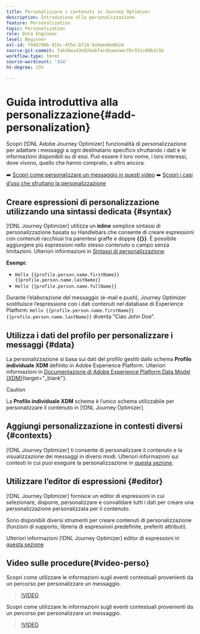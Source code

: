 ```yaml
---
title: Personalizzare i contenuti in Journey Optimizer
description: Introduzione alla personalizzazione.
feature: Personalization
topic: Personalization
role: Data Engineer
level: Beginner
exl-id: f448780b-91bc-455e-bf10-9a9aee0a0b24
source-git-commit: fab36ea43e92babfacdbaeeaecf6c551c00b3c5b
workflow-type: tm+mt
source-wordcount: '314'
ht-degree: 25%

---
```


# Guida introduttiva alla personalizzazione{#add-personalization}

Scopri [!DNL Adobe Journey Optimizer] funzionalità di personalizzazione per adattare i messaggi a ogni destinatario specifico sfruttando i dati e le informazioni disponibili su di essi. Può essere il loro nome, i loro interessi, dove vivono, quello che hanno comprato, e altro ancora.

➡️ [Scopri come personalizzare un messaggio in questi video](#video-perso)
➡️ [Scopri i casi d’uso che sfruttano la personalizzazione](personalization-use-case.md)

## Creare espressioni di personalizzazione utilizzando una sintassi dedicata {#syntax}

[!DNL Journey Optimizer] utilizza un **inline** semplice sintassi di personalizzazione basata su Handlebars che consente di creare espressioni con contenuti racchiusi tra parentesi graffe e doppie **{{}}**. È possibile aggiungere più espressioni nello stesso contenuto o campo senza limitazioni. Ulteriori informazioni in [Sintassi di personalizzazione](personalization-syntax.md).

**Esempi:**

* `Hello {{profile.person.name.firstName}} {{profile.person.name.lastName}}`
* `Hello {{profile.person.name.fullName}}`

Durante l’elaborazione del messaggio (e-mail e push), Journey Optimizer sostituisce l’espressione con i dati contenuti nel database di Experience Platform:  `Hello {{profile.person.name.firstName}} {{profile.person.name.lastName}}` diventa &quot;Ciao John Doe&quot;.

## Utilizza i dati del profilo per personalizzare i messaggi {#data}

La personalizzazione si basa sui dati del profilo gestiti dallo schema **Profilo individuale XDM** definito in Adobe Experience Platform. Ulteriori informazioni in [Documentazione di Adobe Experience Platform Data Model (XDM)](https://experienceleague.adobe.com/docs/experience-platform/xdm/home.html?lang=it){target=&quot;_blank&quot;}.

>[!CAUTION]
>La **Profilo individuale XDM** schema è l’unico schema utilizzabile per personalizzare il contenuto in [!DNL Journey Optimizer].

## Aggiungi personalizzazione in contesti diversi {#contexts}

[!DNL Journey Optimizer] ti consente di personalizzare il contenuto e la visualizzazione dei messaggi in diversi modi. Ulteriori informazioni sui contesti in cui puoi eseguire la personalizzazione in [questa sezione](personalization-contexts.md).

## Utilizzare l’editor di espressioni {#editor}

[!DNL Journey Optimizer] fornisce un editor di espressioni in cui selezionare, disporre, personalizzare e convalidare tutti i dati per creare una personalizzazione personalizzata per il contenuto.

Sono disponibili diversi strumenti per creare contenuti di personalizzazione (funzioni di supporto, libreria di espressioni predefinite, preferiti attributi).

Ulteriori informazioni [!DNL Journey Optimizer] editor di espressioni in [questa sezione](personalization-build-expressions.md)

## Video sulle procedure{#video-perso}

Scopri come utilizzare le informazioni sugli eventi contestuali provenienti da un percorso per personalizzare un messaggio.

>[!VIDEO](https://video.tv.adobe.com/v/334165?quality=12)

Scopri come utilizzare le informazioni sugli eventi contestuali provenienti da un percorso per personalizzare un messaggio.

>[!VIDEO](https://video.tv.adobe.com/v/334078?quality=12)
